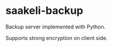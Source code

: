 saakeli-backup
==============

Backup server implemented with Python.

Supports strong encryption on client side.
